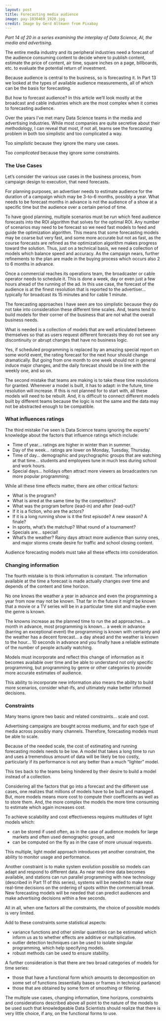 ```yaml
---
layout: post
title: Forecasting media audience
image: pay-1036469_1920.jpg
credit: Image by Gerd Altmann from Pixabay
---
```


*Part 14 of 20 in a series examining the interplay of Data Science, AI, the media and advertising.*

The entire media industry and its peripheral industries need a forecast of the audience consuming content to decide where to publish content, estimate the price of content, air time, square inches on a page, billboards, etc. to evaluate the potential return of investment. 

Because audience is central to the business, so is forecasting it.  In Part 13 we looked at the types of available audience measurements, all of which can be the basis for forecasting.  

But how to forecast audience? In this article we’ll look mostly at the broadcast and cable industries which are the most complex when it comes to forecasting audience. 

Over the years I’ve met many Data Science teams in the media and advertising industries. While most companies are quite secretive about their methodology, I can reveal that most, if not all, teams see the forecasting problem in both too simplistic and too complicated a way.

Too *simplistic* because they ignore the many use cases. 

Too *complicated* because they ignore some constraints.

### The Use Cases

Let’s consider the various use cases in the business process, from campaign design to execution, that need forecasts.

For planning purposes, an advertiser needs to estimate audience for the duration of a campaign which may be 3-to-6 months, possibly a year.  What needs to be forecast months in advance is not the audience of a show at a specific time but the audience over a certain period of time.

To have good planning, multiple scenarios must be run which feed audience forecasts into the ROI algorithm that solves for the optimal ROI.  Any number of scenarios may need to be forecast so we need fast models to feed and guide the optimization algorithm. This means that some forecasting models may be coarse but very fast, and some more accurate but not as fast, as the course forecasts are refined as the optimization algorithm makes progress toward the solution. Thus, just on a technical basis, we need a collection of models which balance speed and accuracy. As the campaign nears, further refinements to the plan are made in the buying process which occurs also 2 to 6 months in advance.

Once a commercial reaches its operations team, the broadcaster or cable operator needs to schedule it. This is done a week, day or even just a few hours ahead of the running of the ad.  In this use case, the forecast of the audience is at the finest resolution that is reported to the advertiser… typically for broadcast its 15 minutes and for cable 1 minute.

The forecasting approaches I have seen are too simplistic because they do not take into consideration these different time scales.  And, teams tend to build models for their corner of the business that are not what the overall business needs. 

What is needed is a collection of models that are well articulated between themselves so that as users request different forecasts they do not see any discontinuity or abrupt changes that have no business logic. 

Yes, if scheduled programming is replaced by an amazing special report on some world event, the rating forecast for the next hour should change dramatically.  But going from one month to one week should not in general induce major changes, and the daily forecast should be in line with the weekly one, and so on.

The second mistake that teams are making is to take these time resolutions for granted. Whenever a model is built, it has to adapt: in the future, time resolution will increase. If this is not planned for to start with, all these models will need to be rebuilt.  And, it is difficult to connect different models built by different teams because the logic is not the same and the data may not be abstracted enough to be compatible.

### What influences ratings

The third mistake I’ve seen is Data Science teams ignoring the experts’ knowledge about the factors that influence ratings which include:
- Time of year… ratings are higher in winter than in summer.
- Day of the week… ratings are lower on Monday, Tuesday, Thursday.
- Time of day… demographic and psychographic groups that are watching at that time… students and employees tune in much less during school and work hours.
- Special days… holidays often attract more viewers as broadcasters run more popular programming;

While all these time effects matter, there are other critical factors:
- What is the program?
- What is aired at the same time by the competitors?
- What was the program before (lead-in) and after (lead-out)?
- If it is a fiction, who are the actors?
- If it is a long running show is it the first episode? A new season? A finale?
- In sports, what’s the matchup? What round of a tournament? 
- Specials are… special!
- What’s the weather? Rainy days attract more audience than sunny ones, and major storms create desire for traffic and school closing content.

Audience forecasting models must take all these effects into consideration.

### Changing information

The fourth mistake is to think information is constant. The information available at the time a forecast is made actually changes over time and depends of the content and time horizon.  

No one knows the weather a year in advance and even the programming a year from now may not be known. That far in the future it might be known that a movie or a TV series will be in a particular time slot and maybe even the genre is known.

The knowns increase as the planned time to run the ad approaches… a month in advance, most programming is known… a week in advance (barring an exceptional event) the programming is known with certainty and the weather has a decent forecast… a day ahead and the weather is known to the hour… 10 seconds in advance and you finally have a reliable estimate of the number of people actually watching.

Models must incorporate and reflect this change of information as it becomes available over time and be able to understand not only specific programming, but programming by genre or other categories to provide more accurate estimates of audience.

This ability to incorporate new information also means the ability to build more scenarios, consider what-ifs, and ultimately make better informed decisions.

### Constraints

Many teams ignore two basic and related constraints… scale and cost.

Advertising campaigns are bought across mediums, and for each type of media across possibly many channels. Therefore, forecasting models must be able to scale.

Because of the needed scale, the cost of estimating and running forecasting models needs to be low.  A model that takes a long time to run and uses a tremendous amount of data will be likely be too costly, particularly if its performance is not any better than a much “lighter” model.

This ties back to the teams being hindered by their desire to build a model instead of a collection. 

Considering all the factors that go into a forecast and the different use cases, one realizes that millions of models have to be built and managed.  But, more models means more cost to compute their coefficients as well as to store them. And, the more complex the models the more time consuming to estimate which again increases cost.

To achieve scalability and cost effectiveness requires multitudes of light models which:
- can be stored if used often, as in the case of audience models for large markets and often used demographic groups, and
- can be computed on the fly as in the case of more unusual requests.

This multiple, light model approach introduces yet another constraint, the ability to monitor usage and performance.

Another constraint is to make system evolution possible so models can adapt and respond to different data.  As near real-time data becomes available, and stations can run parallel programming with new technology (described in Part 11 of this series), systems will be needed to make near real-time decisions on the ordering of spots within the commercial break.  New forecasting models will be needed that can predict audiences and make advertising decisions within a few seconds.

All in all, when one factors all the constraints, the choice of possible models is very limited.

Add to these constraints some statistical aspects:
- variance functions and other similar quantities can be estimated which inform us as to whether effects are additive or multiplicative.
- outlier detection techniques can be used to isolate singular programming, which help specifying models.
- robust methods can be used to ensure stability.

A further consideration is that there are two broad categories of models for time series: 
- those that have a functional form which amounts to decomposition on some set of functions (essentially bases or frames in technical parlance)
- those that are obtained by some form of smoothing or filtering.

The multiple use cases, changing information, time horizons, constraints and considerations described above all point to the nature of the models to be used such that knowledgeable Data Scientists should realize that there is very little choice, if any, on the functional forms to use.